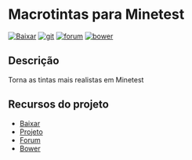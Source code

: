 # Macrotintas para Minetest

[![Baixar](https://img.shields.io/github/tag/BrunoMine/tintas_reais.svg?style=flat-square&label=release)](https://github.com/BrunoMine/tintas_reais/archive/master.zip)
[![git](https://img.shields.io/badge/git-project-green.svg?style=flat-square)](https://github.com/BrunoMine/tintas_reais)
[![forum](https://img.shields.io/badge/minetest-mod-green.svg?style=flat-square)](https://forum.minetest.net/viewtopic.php?t=1)
[![bower](https://img.shields.io/badge/bower-mod-green.svg?style=flat-square)](https://minetest-bower.herokuapp.com/mods/tintas_reais)

## Descrição

Torna as tintas mais realistas em Minetest

## Recursos do projeto

* [Baixar](https://github.com/BrunoMine/tintas_reais/archive/master.zip)
* [Projeto](https://github.com/BrunoMine/tintas_reais)
* [Forum](https://forum.minetest.net/viewtopic.php?t=1)
* [Bower](https://minetest-bower.herokuapp.com/mods/tintas_reais)


